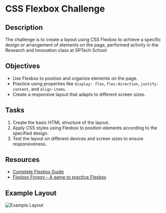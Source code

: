 # CSS Flexbox Challenge

## Description

The challenge is to create a layout using CSS Flexbox to achieve a specific design or arrangement of elements on the page, performed activity in the Research and Innovation class at SPTech School

## Objectives

- Use Flexbox to position and organize elements on the page.
- Practice using properties like `display: flex`, `flex-direction`, `justify-content`, and `align-items`.
- Create a responsive layout that adapts to different screen sizes.

## Tasks

1. Create the basic HTML structure of the layout.
2. Apply CSS styles using Flexbox to position elements according to the specified design.
3. Test the layout on different devices and screen sizes to ensure responsiveness.

## Resources

- [Complete Flexbox Guide](https://css-tricks.com/snippets/css/a-guide-to-flexbox/)
- [Flexbox Froggy - A game to practice Flexbox](https://flexboxfroggy.com/)

## Example Layout

![Example Layout](screenshot/defaul.png)
